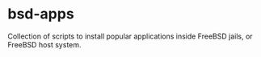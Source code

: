 # bsd-apps
Collection of scripts to install popular applications inside FreeBSD jails, or FreeBSD host system.
